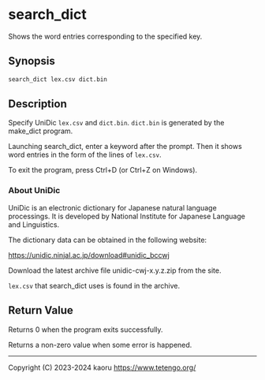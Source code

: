 search_dict
===========

Shows the word entries corresponding to the specified key.

Synopsis
--------

```sh
search_dict lex.csv dict.bin
```

Description
-----------

Specify UniDic `lex.csv` and `dict.bin`.
`dict.bin` is generated by the make_dict program.

Launching search_dict, enter a keyword after the prompt.
Then it shows word entries in the form of the lines of `lex.csv`.

To exit the program, press Ctrl+D (or Ctrl+Z on Windows).

### About UniDic

UniDic is an electronic dictionary for Japanese natural language processings.
It is developed by National Institute for Japanese Language and Linguistics.

The dictionary data can be obtained in the following website:

https://unidic.ninjal.ac.jp/download#unidic_bccwj

Download the latest archive file unidic-cwj-x.y.z.zip from the site.

`lex.csv` that search_dict uses is found in the archive.

Return Value
------------

Returns 0 when the program exits successfully.

Returns a non-zero value when some error is happened.

---

Copyright (C) 2023-2024 kaoru  https://www.tetengo.org/
